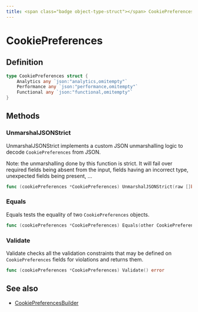 ```yaml
---
title: <span class="badge object-type-struct"></span> CookiePreferences
---
```

# <span class="badge object-type-struct"></span> CookiePreferences

## Definition

```go
type CookiePreferences struct {
    Analytics any `json:"analytics,omitempty"`
    Performance any `json:"performance,omitempty"`
    Functional any `json:"functional,omitempty"`
}
```
## Methods

### <span class="badge object-method"></span> UnmarshalJSONStrict

UnmarshalJSONStrict implements a custom JSON unmarshalling logic to decode `CookiePreferences` from JSON.

Note: the unmarshalling done by this function is strict. It will fail over required fields being absent from the input, fields having an incorrect type, unexpected fields being present, …

```go
func (cookiePreferences *CookiePreferences) UnmarshalJSONStrict(raw []byte) error
```

### <span class="badge object-method"></span> Equals

Equals tests the equality of two `CookiePreferences` objects.

```go
func (cookiePreferences *CookiePreferences) Equals(other CookiePreferences) bool
```

### <span class="badge object-method"></span> Validate

Validate checks all the validation constraints that may be defined on `CookiePreferences` fields for violations and returns them.

```go
func (cookiePreferences *CookiePreferences) Validate() error
```

## See also

 * <span class="badge builder"></span> [CookiePreferencesBuilder](./builder-CookiePreferencesBuilder.md)
